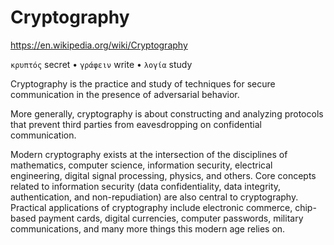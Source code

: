 # Cryptography

https://en.wikipedia.org/wiki/Cryptography

`κρυπτός` secret • `γράφειν` write • `λογία` study

Cryptography is the practice and study of techniques for secure communication in the presence of adversarial behavior.

More generally, cryptography is about constructing and analyzing protocols that prevent third parties from eavesdropping on confidential communication.

Modern cryptography exists at the intersection of the disciplines of mathematics, computer science, information security, electrical engineering, digital signal processing, physics, and others. Core concepts related to information security (data confidentiality, data integrity, authentication, and non-repudiation) are also central to cryptography. Practical applications of cryptography include electronic commerce, chip-based payment cards, digital currencies, computer passwords, military communications, and many more things this modern age relies on.
